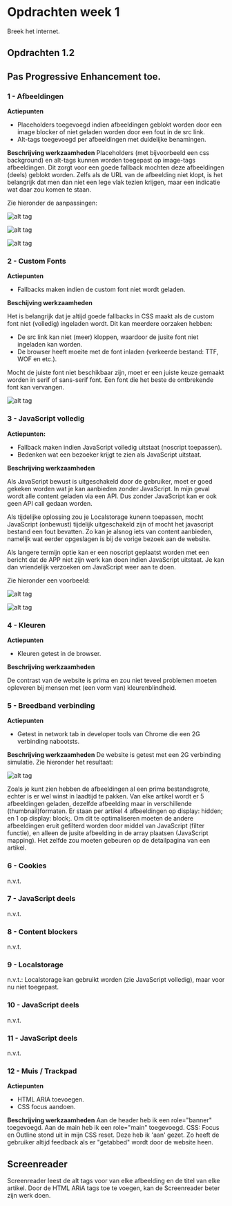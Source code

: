 # Opdrachten week 1
Breek het internet. 

## Opdrachten 1.2 

## Pas Progressive Enhancement toe.

### 1 - Afbeeldingen
**Actiepunten**
- Placeholders toegevoegd indien afbeeldingen geblokt worden door een image blocker of niet geladen worden door een fout in de src link.
- Alt-tags toegevoegd per afbeeldingen met duidelijke benamingen.

**Beschrijving werkzaamheden**
Placeholders (met bijvoorbeeld een css background) en alt-tags kunnen worden toegepast op image-tags afbeeldingen. Dit zorgt voor een goede fallback mochten deze afbeeldingen (deels) geblokt worden. Zelfs als de URL van de afbeelding niet klopt, is het belangrijk dat men dan niet een lege vlak tezien krijgen, maar een indicatie wat daar zou komen te staan.

Zie hieronder de aanpassingen:

![alt tag](https://raw.githubusercontent.com/sennykalidien/EW/master/browser-technologies/week1/images/alt-tag_thimbnail.png)

![alt tag](https://raw.githubusercontent.com/sennykalidien/EW/master/browser-technologies/week1/images/alt-tag_loader.png)

![alt tag](https://raw.githubusercontent.com/sennykalidien/EW/master/browser-technologies/week1/images/image-placeholder.png)

### 2 - Custom Fonts
**Actiepunten**
- Fallbacks maken indien de custom font niet wordt geladen.

**Beschijving werkzaamheden**

Het is belangrijk dat je altijd goede fallbacks in CSS maakt als de custom font niet (volledig) ingeladen wordt. Dit kan meerdere oorzaken hebben:
- De src link kan niet (meer) kloppen, waardoor de jusite font niet ingeladen kan worden.
- De browser heeft moeite met de font inladen (verkeerde bestand: TTF, WOF en etc.).

Mocht de juiste font niet beschikbaar zijn, moet er een juiste keuze gemaakt worden in serif of sans-serif font. Een font die het beste de ontbrekende font kan vervangen. 

![alt tag](https://raw.githubusercontent.com/sennykalidien/EW/master/browser-technologies/week1/images/custom-fonts_fallback.png)


### 3 - JavaScript volledig
**Actiepunten:** 
-  Fallback maken indien JavaScript volledig uitstaat (noscript toepassen).
-  Bedenken wat een bezoeker krijgt te zien als JavaScript uitstaat.

**Beschrijving werkzaamheden**

Als JavaScript bewust is uitgeschakeld door de gebruiker, moet er goed gekeken worden wat je kan aanbieden zonder JavaScript. In mijn geval wordt alle content geladen via een API. Dus zonder JavaScript kan er ook geen API call gedaan worden. 

Als tijdelijke oplossing zou je Localstorage kunenn toepassen, mocht JavaScript (onbewust) tijdelijk uitgeschakeld zijn of mocht het javascript bestand een fout bevatten. Zo kan je alsnog iets van content aanbieden, namelijk wat eerder opgeslagen is bij de vorige bezoek aan de website.

Als langere termijn optie kan er een noscript geplaatst worden met een bericht dat de APP niet zijn werk kan doen indien JavaScript uitstaat. Je kan dan vriendelijk verzoeken om JavaScript weer aan te doen.

Zie hieronder een voorbeeld:

![alt tag](https://raw.githubusercontent.com/sennykalidien/EW/master/browser-technologies/week1/images/noscript.png)

![alt tag](https://raw.githubusercontent.com/sennykalidien/EW/master/browser-technologies/week1/images/no-javascript.png)

### 4 - Kleuren
**Actiepunten**
- Kleuren getest in de browser.

**Beschrijving werkzaamheden**

De contrast van de website is prima en zou niet teveel problemen moeten opleveren bij mensen met (een vorm van) kleurenblindheid.

### 5 - Breedband verbinding
**Actiepunten**
- Getest in network tab in developer tools van Chrome die een 2G verbinding nabootsts.

**Beschrijving werkzaamheden**
De website is getest met een 2G verbinding simulatie. Zie hieronder het resultaat: 

![alt tag](https://raw.githubusercontent.com/sennykalidien/EW/master/browser-technologies/week1/images/network-tab.png)

Zoals je kunt zien hebben de afbeeldingen al een prima bestandsgrote, echter is er wel winst in laadtijd te pakken. Van elke artikel wordt er 5 afbeeldingen geladen, dezelfde afbeelding maar in verschillende (thumbnail)formaten. Er staan per artikel 4 afbeeldingen op display: hidden; en 1 op display: block;. Om dit te optimaliseren moeten de andere afbeeldingen eruit gefilterd worden door middel van JavaScript (filter functie), en alleen de jusite afbeelding in de array plaatsen (JavaScript mapping). Het zelfde zou moeten gebeuren op de detailpagina van een artikel.

### 6 - Cookies
n.v.t.

### 7 - JavaScript deels
n.v.t.

### 8 - Content blockers
n.v.t.

### 9 - Localstorage
n.v.t.: Localstorage kan gebruikt worden (zie JavaScript volledig), maar voor nu niet toegepast.

### 10 - JavaScript deels
n.v.t.

### 11 - JavaScript deels
n.v.t.

### 12 - Muis / Trackpad
**Actiepunten**
- HTML ARIA toevoegen.
- CSS focus aandoen.

**Beschrijving werkzaamheden**
Aan de header heb ik een role="banner" toegevoegd. Aan de main heb ik een role="main" toegevoegd. CSS: Focus en Outline stond uit in mijn CSS reset. Deze heb ik 'aan' gezet. Zo heeft de gebruiker altijd feedback als er "getabbed" wordt door de website heen.

## Screenreader
Screenreader leest de alt tags voor van elke afbeelding en de titel van elke artikel. Door de HTML ARiA tags toe te voegen, kan de Screenreader beter zijn werk doen.

